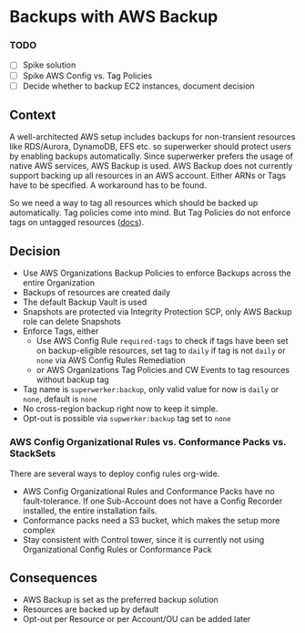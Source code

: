 
# Backups with AWS Backup

### TODO

 - [ ] Spike solution
 - [ ] Spike AWS Config vs. Tag Policies
 - [ ] Decide whether to backup EC2 instances, document decision

## Context

A well-architected AWS setup includes backups for non-transient resources like RDS/Aurora, DynamoDB, EFS etc. so superwerker should protect users by enabling backups automatically.
Since superwerker prefers the usage of native AWS services, AWS Backup is used.
AWS Backup does not currently support backing up all resources in an AWS account. Either ARNs or Tags have to be specified. A workaround has to be found.

So we need a way to tag all resources which should be backed up automatically. Tag policies come into mind. But Tag Policies do not enforce tags on untagged resources ([docs](https://docs.aws.amazon.com/organizations/latest/userguide/orgs_manage_policies_tag-policies-enforcement.html)).

## Decision

- Use AWS Organizations Backup Policies to enforce Backups across the entire Organization
- Backups of resources are created daily
- The default Backup Vault is used
- Snapshots are protected via Integrity Protection SCP, only AWS Backup role can delete Snapshots 
- Enforce Tags, either
  - Use AWS Config Rule `required-tags` to check if tags have been set on backup-eligible resources, set tag to `daily` if tag is not `daily` or `none` via AWS Config Rules Remediation
  - or AWS Organizations Tag Policies and CW Events to tag resources without backup tag
- Tag name is `superwerker:backup`, only valid value for now is `daily` or `none`, default is `none`
- No cross-region backup right now to keep it simple.
- Opt-out is possible via `supwerker:backup` tag set to `none`

### AWS Config Organizational Rules vs. Conformance Packs vs. StackSets

There are several ways to deploy config rules org-wide.

 - AWS Config Organizational Rules and Conformance Packs have no fault-tolerance. If one Sub-Account does not have a Config Recorder installed, the entire installation fails.
 - Conformance packs need a S3 bucket, which makes the setup more complex
 - Stay consistent with Control tower, since it is currently not using Organizational Config Rules or Conformance Pack

## Consequences

- AWS Backup is set as the preferred backup solution
- Resources are backed up by default
- Opt-out per Resource or per Account/OU can be added later 
